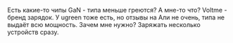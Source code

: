 Есть какие-то чипы GaN - типа меньше греются? А мне-то что?
Voltme - бренд зарядок. У ugreen тоже есть, но отзывы на Али не очень, типа не выдаёт всю мощность.
Зачем мне нужно? Заряжать несколько устройств сразу.